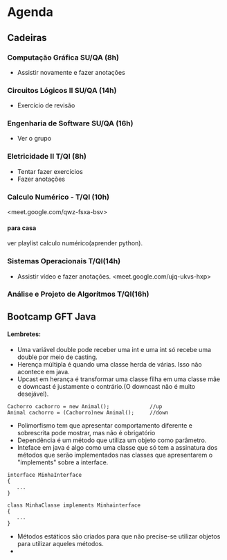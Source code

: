 # Agenda
## Cadeiras
### Computação Gráfica SU/QA (8h)
-   Assistir novamente e fazer anotações
### Circuitos Lógicos II SU/QA (14h)
-   Exercício de revisão
### Engenharia de Software SU/QA (16h)
-   Ver o grupo
### Eletricidade II T/QI (8h)
-   Tentar fazer exercícios
-   Fazer anotações
### Calculo Numérico - T/QI (10h)
<meet.google.com/qwz-fsxa-bsv>
#### para casa
ver playlist calculo numérico(aprender python).
### Sistemas Operacionais T/QI(14h) 
-   Assistir vídeo e fazer anotações.
<meet.google.com/ujq-ukvs-hxp>
### Análise e Projeto de Algorítmos T/QI(16h)

## Bootcamp GFT Java
#### Lembretes:
* Uma variável double pode receber uma int e uma int só recebe uma double por meio de casting.
* Herença múltipla é quando uma classe herda de várias. Isso não acontece em java.
* Upcast em herança é transformar uma classe filha em uma classe mãe e downcast é justamente o contrário.(O downcast não é muito desejável).
```
Cachorro cachorro = new Animal();             //up
Animal cachorro = (Cachorro)new Animal();     //down
```
*   Polimorfismo tem que apresentar comportamento diferente e sobrescrita pode mostrar, mas não é obrigatório
*   Dependência é um método que utiliza um objeto como parâmetro.
*   Inteface em java é algo como uma classe que só tem a assinatura dos métodos que serão implementados nas classes que apresentarem o "implements" sobre a interface.
  
 ```
interface MinhaInterface
{
    ...
}

class MinhaClasse implements Minhainterface
{
    ...
}
```
*   Métodos estáticos são criados para que não precise-se utilizar objetos para utilizar aqueles métodos.
*   